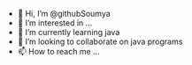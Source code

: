 - 👋 Hi, I’m @githubSoumya
- 👀 I’m interested in ...
- 🌱 I’m currently learning java
- 💞️ I’m looking to collaborate on java programs
- 📫 How to reach me ...

<!---
githubSoumya/githubSoumya is a ✨ special ✨ repository because its `README.md` (this file) appears on your GitHub profile.
You can click the Preview link to take a look at your changes.
--->

